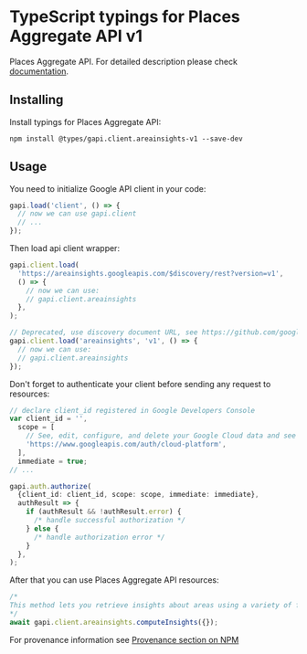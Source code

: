 # TypeScript typings for Places Aggregate API v1

Places Aggregate API.
For detailed description please check [documentation](https://developers.google.com/maps/documentation/places-aggregate/overview).

## Installing

Install typings for Places Aggregate API:

```
npm install @types/gapi.client.areainsights-v1 --save-dev
```

## Usage

You need to initialize Google API client in your code:

```typescript
gapi.load('client', () => {
  // now we can use gapi.client
  // ...
});
```

Then load api client wrapper:

```typescript
gapi.client.load(
  'https://areainsights.googleapis.com/$discovery/rest?version=v1',
  () => {
    // now we can use:
    // gapi.client.areainsights
  },
);
```

```typescript
// Deprecated, use discovery document URL, see https://github.com/google/google-api-javascript-client/blob/master/docs/reference.md#----gapiclientloadname----version----callback--
gapi.client.load('areainsights', 'v1', () => {
  // now we can use:
  // gapi.client.areainsights
});
```

Don't forget to authenticate your client before sending any request to resources:

```typescript
// declare client_id registered in Google Developers Console
var client_id = '',
  scope = [
    // See, edit, configure, and delete your Google Cloud data and see the email address for your Google Account.
    'https://www.googleapis.com/auth/cloud-platform',
  ],
  immediate = true;
// ...

gapi.auth.authorize(
  {client_id: client_id, scope: scope, immediate: immediate},
  authResult => {
    if (authResult && !authResult.error) {
      /* handle successful authorization */
    } else {
      /* handle authorization error */
    }
  },
);
```

After that you can use Places Aggregate API resources: <!-- TODO: make this work for multiple namespaces -->

```typescript
/*
This method lets you retrieve insights about areas using a variety of filter such as: area, place type, operating status, price level and ratings. Currently "count" and "places" insights are supported. With "count" insights you can answer questions such as "How many restaurant are located in California that are operational, are inexpensive and have an average rating of at least 4 stars" (see `insight` enum for more details). With "places" insights, you can determine which places match the requested filter. Clients can then use those place resource names to fetch more details about each individual place using the Places API.
*/
await gapi.client.areainsights.computeInsights({});
```

For provenance information see [Provenance section on NPM](https://www.npmjs.com/package/@maxim_mazurok/gapi.client.areainsights-v1#Provenance:~:text=none-,Provenance,-Built%20and%20signed)
